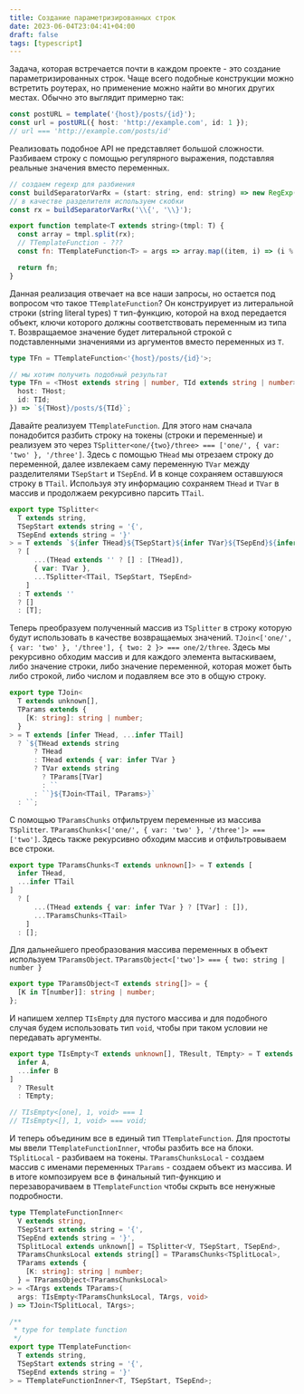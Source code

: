```yaml
---
title: Создание параметризированных строк
date: 2023-06-04T23:04:41+04:00
draft: false
tags: [typescript]
---
```


Задача, которая встречается почти в каждом проекте - это создание параметризированных строк. Чаще всего подобные конструкции можно встретить роутерах, но применение можно найти во многих других местах. Обычно это выглядит примерно так:

```ts
const postURL = template('{host}/posts/{id}');
const url = postURL({ host: 'http://example.com', id: 1 });
// url === 'http://example.com/posts/id'
```

Реализовать подобное API не представляет большой сложности. Разбиваем строку с помощью регулярного выражения, подставляя реальные значения вместо переменных.

```js
// создаем regexp для разбиения
const buildSeparatorVarRx = (start: string, end: string) => new RegExp(`${start}([^${start + end}]+)${end}`);
// в качестве разделителя используем скобки
const rx = buildSeparatorVarRx('\\{', '\\}');

export function template<T extends string>(tmpl: T) {
  const array = tmpl.split(rx);
  // TTemplateFunction - ???
  const fn: TTemplateFunction<T> = args => array.map((item, i) => (i % 2 ? (args as Record<string, string | number>)[item] : item)).join('') as any;

  return fn;
}
```

Данная реализация отвечает на все наши запросы, но остается под вопросом что такое `TTemplateFunction`?
Он конструирует из литеральной строки (string literal types) `T` тип-функцию, которой на вход передается объект, ключи которого должны соответствовать переменным из типа `T`. Возвращаемое значение будет литеральной строкой с подставленными значениями из аргументов вместо переменных из `T`.

```ts
type TFn = TTemplateFunction<'{host}/posts/{id}'>;

// мы хотим получить подобный результат
type TFn = <THost extends string | number, TId extends string | number>(obj: {
  host: THost;
  id: TId;
}) => `${THost}/posts/${TId}`;
```

Давайте реализуем `TTemplateFunction`. Для этого нам сначала понадобится разбить строку на токены (строки и переменные) и реализуем это через `TSplitter<one/{two}/three> === ['one/', { var: 'two' }, '/three']`. Здесь c помощью `THead` мы отрезаем строку до переменной, далее извлекаем саму переменную `TVar` между разделителями `TSepStart` и `TSepEnd`. И в конце сохраняем оставшуюся строку в `TTail`. Используя эту информацию сохраняем `THead` и `TVar` в массив и продолжаем рекурсивно парсить `TTail`.

```ts
export type TSplitter<
  T extends string,
  TSepStart extends string = '{',
  TSepEnd extends string = '}'
> = T extends `${infer THead}${TSepStart}${infer TVar}${TSepEnd}${infer TTail}`
  ? [
      ...(THead extends '' ? [] : [THead]),
      { var: TVar },
      ...TSplitter<TTail, TSepStart, TSepEnd>
    ]
  : T extends ''
  ? []
  : [T];
```

Теперь преобразуем полученный массив из `TSplitter` в строку которую будут использовать в качестве возвращаемых значений. `TJoin<['one/', { var: 'two' }, '/three'], { two: 2 }> === one/2/three`. Здесь мы рекурсивно обходим массив и для каждого элемента вытаскиваем, либо значение строки, либо значение переменной, которая может быть либо строкой, либо числом и подавляем все это в общую строку.

```ts
export type TJoin<
  T extends unknown[],
  TParams extends {
    [K: string]: string | number;
  }
> = T extends [infer THead, ...infer TTail]
  ? `${THead extends string
      ? THead
      : THead extends { var: infer TVar }
      ? TVar extends string
        ? TParams[TVar]
        : ``
      : ``}${TJoin<TTail, TParams>}`
  : ``;
```

С помощью `TParamsChunks` отфильтруем переменные из массива `TSplitter`.
`TParamsChunks<['one/', { var: 'two' }, '/three']> === ['two']`. Здесь также рекурсивно обходим массив и отфильтровываем все строки.

```ts
export type TParamsChunks<T extends unknown[]> = T extends [
  infer THead,
  ...infer TTail
]
  ? [
      ...(THead extends { var: infer TVar } ? [TVar] : []),
      ...TParamsChunks<TTail>
    ]
  : [];
```

Для дальнейшего преобразования массива переменных в объект используем `TParamsObject`. `TParamsObject<['two']> === { two: string | number }`

```ts
export type TParamsObject<T extends string[]> = {
  [K in T[number]]: string | number;
};
```

И напишем хелпер `TIsEmpty` для пустого массива и для подобного случая будем использовать тип `void`, чтобы при таком условии не передавать аргументы.

```ts
export type TIsEmpty<T extends unknown[], TResult, TEmpty> = T extends [
  infer A,
  ...infer B
]
  ? TResult
  : TEmpty;

// TIsEmpty<[one], 1, void> === 1
// TIsEmpty<[], 1, void> === void;
```

И теперь объединим все в единый тип `TTemplateFunction`. Для простоты мы ввели `TTemplateFunctionInner`, чтобы разбить все на блоки.
`TSplitLocal` - разбиваем на токены.
`TParamsChunksLocal` - создаем массив с именами переменных
`TParams` - создаем объект из массива.
И в итоге композируем все в финальный тип-функцию и перезаворачиваем в `TTemplateFunction` чтобы скрыть все ненужные подробности.

```ts
type TTemplateFunctionInner<
  V extends string,
  TSepStart extends string = '{',
  TSepEnd extends string = '}',
  TSplitLocal extends unknown[] = TSplitter<V, TSepStart, TSepEnd>,
  TParamsChunksLocal extends string[] = TParamsChunks<TSplitLocal>,
  TParams extends {
    [K: string]: string | number;
  } = TParamsObject<TParamsChunksLocal>
> = <TArgs extends TParams>(
  args: TIsEmpty<TParamsChunksLocal, TArgs, void>
) => TJoin<TSplitLocal, TArgs>;

/**
 * type for template function
 */
export type TTemplateFunction<
  T extends string,
  TSepStart extends string = '{',
  TSepEnd extends string = '}'
> = TTemplateFunctionInner<T, TSepStart, TSepEnd>;
```
